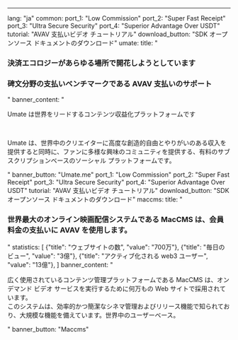 ---
lang: "ja"
common:
  port_1: "<span class='text-cred'>Low </span><span class='text-white'>Commission</span>"
  port_2: "<span class='text-cred'>Super Fast </span><span class='text-white'>Receipt</span>"
  port_3: "<span class='text-cred'>Ultra Secure </span><span class='text-white'>Security</span>"
  port_4: "<span class='text-cred'>Superior Advantage </span><span class='text-white'>Over USDT</span>"
  tutorial: "AVAV 支払いビデオ チュートリアル"
  download_button: "SDK オープンソース ドキュメントのダウンロード"
umate:
  title: "<h3 class='text-cred text-center'>決済エコロジーがあらゆる場所で開花しようとしています</h3>
  <h3 class='text-white text-center'>碑文分野の支払いベンチマークである AVAV 支払いのサポート</h3>"
  banner_content: "<p class='text-white'>Umate は世界をリードするコンテンツ収益化プラットフォームです</p><br/>
  <p class='text-text text-[14px] max-w-[674px]'>Umate は、世界中のクリエイターに高度な創造的自由とやりがいのある収入を提供すると同時に、ファンに多様な興味のコミュニティを提供する、有料のサブスクリプションベースのソーシャル プラットフォームです。</p>"
  banner_button: "Umate.me"
  port_1: "<span class='text-cred'>Low </span><span class='text-white'>Commission</span>"
  port_2: "<span class='text-cred'>Super Fast </span><span class='text-white'>Receipt</span>"
  port_3: "<span class='text-cred'>Ultra Secure </span><span class='text-white'>Security</span>"
  port_4: "<span class='text-cred'>Superior Advantage </span><span class='text-white'>Over USDT</span>"
  tutorial: "AVAV 支払いビデオ チュートリアル"
  download_button: "SDK オープンソース ドキュメントのダウンロード"
maccms:
  title: "<h3 class='text-cred text-center'>世界最大のオンライン映画配信システムである MacCMS は、会員料金の支払いに AVAV を使用します。</h3>"
  statistics: [
    {"title": "ウェブサイトの数", "value": "700万"},
    {"title": "毎日のビュー", "value": "3億"},
    {"title": "アクティブ化される web3 ユーザー", "value": "13億"},
  ]
  banner_content: "<p class='text-text text-[14px] leading-tight'>広く使用されているコンテンツ管理プラットフォームである MacCMS は、オンデマンド ビデオ サービスを実行するために何万もの Web サイトで採用されています。<br/>このシステムは、効率的かつ簡潔なシネマ管理およびリリース機能で知られており、大規模な機能を備えています。世界中のユーザーベース。</p>"
  banner_button: "Maccms"